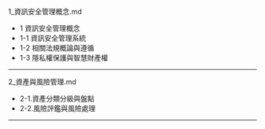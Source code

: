 1_資訊安全管理概念.md
 -  1 資訊安全管理概念
 - 1-1 資訊安全管理系統
 - 1-2 相關法規概論與遵循
 - 1-3 隱私權保護與智慧財產權
 ___

2_資產與風險管理.md

 - 2-1.資產分類分級與盤點
 - 2-2.風險評鑑與風險處理
___
